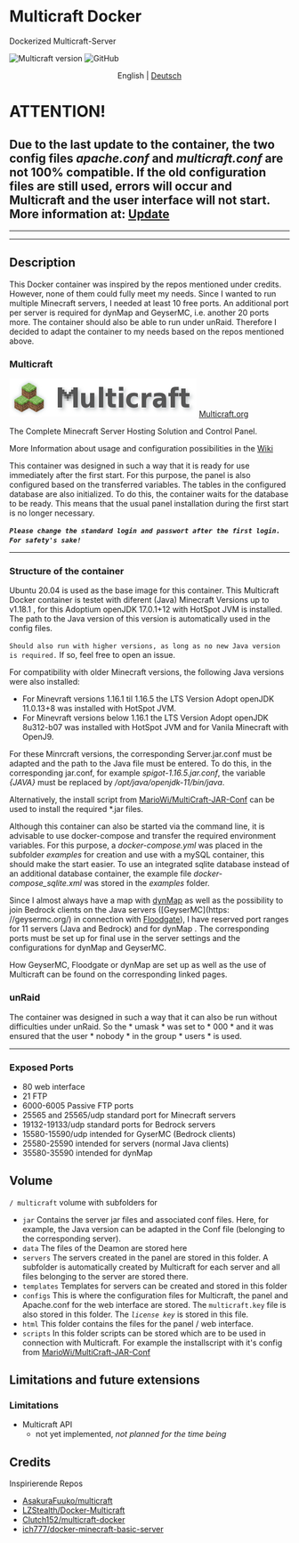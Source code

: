 # Multicraft Docker
Dockerized Multicraft-Server

![Multicraft version](https://img.shields.io/badge/Multicraft-2.4.1--64-brightgreen)
![GitHub](https://img.shields.io/github/license/MarioWi/multicraft-docker)

<p align="center">
  <span>English | </span>
  <a href="https://github.com/MarioWi/multicraft-docker/blob/main/LIESMICH.md">Deutsch</a>
</p>

# **ATTENTION!**
Due to the last update to the container, the two config files *apache.conf* and *multicraft.conf* are not 100% compatible.
If the old configuration files are still used, errors will occur and Multicraft and the user interface will not start.
More information at: [Update](https://github.com/MarioWi/multicraft-docker/blob/main/UPDATE.md)
---
---
---

## Description
This Docker container was inspired by the repos mentioned under credits. However, none of them could fully meet my needs. Since I wanted to run multiple Minecraft servers, I needed at least 10 free ports. An additional port per server is required for dynMap and GeyserMC, i.e. another 20 ports more. The container should also be able to run under unRaid. Therefore I decided to adapt the container to my needs based on the repos mentioned above.

### Multicraft
![Multicraft](https://raw.githubusercontent.com/MarioWi/multicraft-docker/main/docs/Multicraft_logo.png) [Multicraft.org](www.multicraft.org) 

The Complete Minecraft Server Hosting Solution and Control Panel. 


More Information about usage and configuration possibilities in the [Wiki](../../wiki)


This container was designed in such a way that it is ready for use immediately after the first start. For this purpose, the panel is also configured based on the transferred variables. The tables in the configured database are also initialized. To do this, the container waits for the database to be ready. This means that the usual panel installation during the first start is no longer necessary.


***`Please change the standard login and passwort after the first login. For safety's sake!`***

---

### Structure of the container
Ubuntu 20.04 is used as the base image for this container.
This Multicraft Docker container is testet with diferent (Java) Minecraft Versions up to v1.18.1 , for this Adoptium openJDK 17.0.1+12 with HotSpot JVM is installed. The path to the Java version of this version is automatically used in the config files.

`Should also run with higher versions, as long as no new Java version is required.`
If so, feel free to open an issue.

For compatibility with older Minecraft versions, the following Java versions were also installed:

- For Minevraft versions 1.16.1 til 1.16.5 the LTS Version Adopt openJDK 11.0.13+8 was installed with HotSpot JVM.
- For Minevraft versions below 1.16.1 the LTS Version Adopt openJDK 8u312-b07 was installed with HotSpot JVM and for Vanila Minecraft with OpenJ9.




For these Minrcraft versions, the corresponding Server.jar.conf must be adapted and the path to the Java file must be entered.
To do this, in the corresponding jar.conf, for example *spigot-1.16.5.jar.conf*, the variable *{JAVA}* must be replaced by */opt/java/openjdk-11/bin/java*.

Alternatively, the install script from [MarioWi/MultiCraft-JAR-Conf](https://raw.githubusercontent.com/MarioWi/MultiCraft-JAR-Conf) can be used to install the required *.jar files.


Although this container can also be started via the command line, it is advisable to use docker-compose and transfer the required environment variables.
For this purpose, a *docker-compose.yml* was placed in the subfolder *examples* for creation and use with a mySQL container, this should make the start easier.
To use an integrated sqlite database instead of an additional database container, the example file *docker-compose_sqlite.xml* was stored in the *examples* folder.

Since I almost always have a map with [dynMap](https://www.spigotmc.org/resources/dynmap.274/) as well as the possibility to join Bedrock clients on the Java servers ([GeyserMC](https: //geysermc.org/) in connection with [Floodgate](https://github.com/GeyserMC/Floodgate/)), I have reserved port ranges for 11 servers (Java and Bedrock) and for dynMap . The corresponding ports must be set up for final use in the server settings and the configurations for dynMap and GeyserMC.

How GeyserMC, Floodgate or dynMap are set up as well as the use of Multicraft can be found on the corresponding linked pages.


### unRaid
The container was designed in such a way that it can also be run without difficulties under unRaid. So the * umask * was set to * 000 * and it was ensured that the user * nobody * in the group * users * is used.

---

### Exposed Ports
- 80 web interface
- 21 FTP
- 6000-6005 Passive FTP ports
- 25565 and 25565/udp standard port for Minecraft servers
- 19132-19133/udp standard ports for Bedrock servers
- 15580-15590/udp intended for GyserMC (Bedrock clients)
- 25580-25590 intended for servers (normal Java clients)
- 35580-35590 intended for dynMap

## Volume
`/ multicraft` volume with subfolders for
- `jar` Contains the server jar files and associated conf files. Here, for example, the Java version can be adapted in the Conf file (belonging to the corresponding server).
- `data` The files of the Deamon are stored here
- `servers` The servers created in the panel are stored in this folder. A subfolder is automatically created by Multicraft for each server and all files belonging to the server are stored there.
- `templates` Templates for servers can be created and stored in this folder
- `configs` This is where the configuration files for Multicraft, the panel and Apache.conf for the web interface are stored. The `multicraft.key` file is also stored in this folder. The *`license key`* is stored in this file.
- `html` This folder contains the files for the panel / web interface.
- `scripts` In this folder scripts can be stored which are to be used in connection with Multicraft. For example the installscript with it's config from [MarioWi/MultiCraft-JAR-Conf](https://raw.githubusercontent.com/MarioWi/MultiCraft-JAR-Conf)

## Limitations and future extensions
### Limitations
- Multicraft API
    - not yet implemented, *not planned for the time being*

## Credits
Inspirierende Repos
* [AsakuraFuuko/multicraft](https://github.com/AsakuraFuuko/multicraft)
* [LZStealth/Docker-Multicraft](https://github.com/LZStealth/Docker-Multicraft)
* [Clutch152/multicraft-docker](https://github.com/Clutch152/multicraft-docker)
* [ich777/docker-minecraft-basic-server](https://github.com/ich777/docker-minecraft-basic-server)